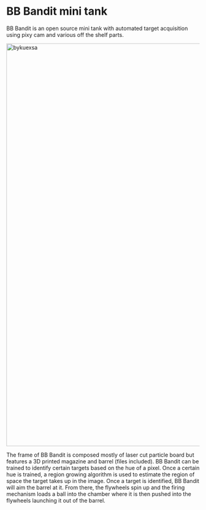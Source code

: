 # BB Bandit mini tank
BB Bandit is an open source mini tank with automated target acquisition using pixy cam and various off the shelf parts. 

<img width="1400" height="1050" alt="bykuexsa" src="https://github.com/user-attachments/assets/fb357c19-f186-42a7-89cc-c8b6ba519553" />

The frame of BB Bandit is composed mostly of laser cut particle board but features a 3D printed magazine and barrel (files included). BB Bandit can be trained to identify certain targets based on the hue of a pixel. Once a certain hue is trained, a region growing algorithm is used to estimate the region of space the target takes up in the image. Once a target is identified, BB Bandit will aim the barrel at it. From there, the flywheels spin up and the firing mechanism loads a ball into the chamber where it is then pushed into the flywheels launching it out of the barrel. 
